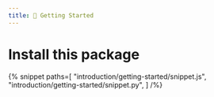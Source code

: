 ```yaml
---
title: 🚀 Getting Started
---
```


# Install this package

{% snippet
  paths=[
    "introduction/getting-started/snippet.js",
    "introduction/getting-started/snippet.py",
  ]
/%}
